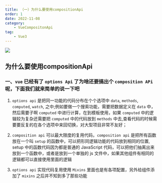 ```yaml
---
title: （一）为什么要使用compositionApi
order: 1
date: 2022-11-08
category:
    - VueCompositonApi
tag: 
    - Vue3
---
```


![](https://image.zswei.xyz/img/202211121817662.webp)

## 为什么要使用compositionApi
###  一、`vue` 已经有了 `options Api` 了为啥还要搞出个 `composition APi` 呢，下面我们就来简单的说一下吧
1. `options api` 是把同一功能的代码分布在个个选项中 `data`, `methods`, `computed`, `watch`, 之中;例如要做一个搜索功能，需要把数据定义在 `data` 中，然后需要子啊 `computed` 中进行计算，在到模板使用，如果 `computed` 中的逻辑较为复杂还需要把 `computed` 中的代码放到 `methods` 中去,查看代码的时候需要要反复的在各个选项中来回切换，对大型项目非常不友好；

2. `composition api` 可以最大限度的复用代码，`composition api` 是把所有函数放在一个叫 `setup` 的函数中，可以把形同逻辑功能的代码放到相同的位置, setup 中的函数代码因为都是普通的 JavaScript 代码，可以把他们抽离出来放到一个函数中，或者是放到一个单独的 js 文件中，如果其他组件有相同的逻辑都可以直接使用里面的逻辑

2. `options api` 实现代码复用使用 `Mixins` 里面也是有各项配置，另外给组件添加了 `mixins` 之后并不知到多了那些功能

 